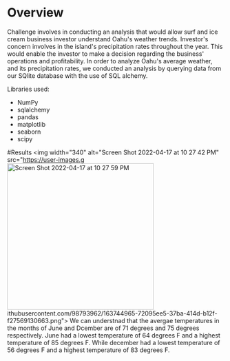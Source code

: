 # Overview 

Challenge involves in conducting an analysis that would allow surf and ice cream business investor understand Oahu's weather trends. Investor's concern involves in the island's precipitation rates throughout the year. This would enable the investor to make a decision regarding the business' operations and profitability. In order to analyze Oahu's average weather, and its precipitation rates, we conducted an analysis by querying data from our SQlite database with the use of SQL alchemy.  

Libraries used:
- NumPy
- sqlalchemy
- pandas 
- matplotlib
- seaborn 
- scipy

#Results
<img width="340" alt="Screen Shot 2022-04-17 at 10 27 42 PM" src="https://user-images.g<img width="340" alt="Screen Shot 2022-04-17 at 10 27 59 PM" src="https://user-images.githubusercontent.com/98793962/163745046-19166430-5752-41e3-9b85-c74d6edad5c8.png">
ithubusercontent.com/98793962/163744965-72095ee5-37ba-414d-b12f-f27569130663.png">
We can understnad that the avergae temperatures in the months of June and Dcember are of 71 degrees and 75 degrees respectively. June had a lowest temperature of 64 degrees F and a highest temperature of 85 degrees F.  While december had a lowest temperature of 56 degrees F and a highest temperature of 83 degrees F.  

